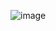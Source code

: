 ![image](https://user-images.githubusercontent.com/6346145/102575423-13346a00-40c1-11eb-8583-4af8d31725d9.png)
